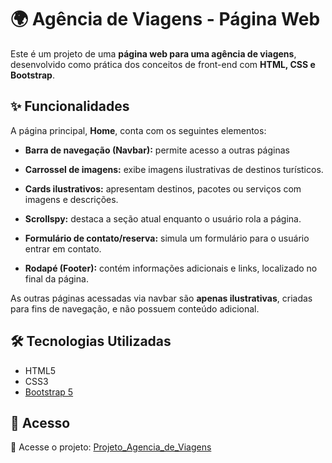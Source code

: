 # 🌍 Agência de Viagens - Página Web

Este é um projeto de uma **página web para uma agência de viagens**, desenvolvido como prática dos conceitos de front-end com **HTML, CSS e Bootstrap**.

## ✨ Funcionalidades

A página principal, **Home**, conta com os seguintes elementos:

- **Barra de navegação (Navbar):** permite acesso a outras páginas
 
-  **Carrossel de imagens:** exibe imagens ilustrativas de destinos turísticos.
  
-  **Cards ilustrativos:** apresentam destinos, pacotes ou serviços com imagens e descrições.
  
-  **Scrollspy:** destaca a seção atual enquanto o usuário rola a página.
  
-  **Formulário de contato/reserva:** simula um formulário para o usuário entrar em contato.
  
-  **Rodapé (Footer):** contém informações adicionais e links, localizado no final da página.


As outras páginas acessadas via navbar são **apenas ilustrativas**, criadas para fins de navegação, e não possuem conteúdo adicional.

## 🛠 Tecnologias Utilizadas

- HTML5
- CSS3
- [Bootstrap 5](https://getbootstrap.com/)

## 📎 Acesso
🚀 Acesse o projeto: [Projeto_Agencia_de_Viagens](https://vinist021.github.io/Projeto_Agencia_De_Viagens/)
